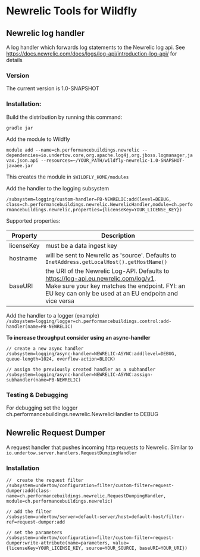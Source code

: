 # Newrelic Tools for Wildfly

## Newrelic log handler
A log handler which forwards log statements to the Newrelic log api. See https://docs.newrelic.com/docs/logs/log-api/introduction-log-api/ for details

### Version
The current version is 1.0-SNAPSHOT

### Installation:
Build the distribution by running this command:

``gradle jar``

Add the module to Wildfly

``module add --name=ch.performancebuildings.newrelic --dependencies=io.undertow.core,org.apache.log4j,org.jboss.logmanager,javax.json.api --resources=~/YOUR_PATH/wildfly-newrelic-1.0-SNAPSHOT-javaee.jar``

This creates the module in ``$WILDFLY_HOME/modules``

Add the handler to the logging subsystem

``/subsystem=logging/custom-handler=PB-NEWRELIC:add(level=DEBUG, class=ch.performancebuildings.newrelic.NewrelicHandler,module=ch.performancebuildings.newrelic,properties={licenseKey=YOUR_LICENSE_KEY})``

Supported properties:

|Property| Description                                                                                                                                                                                         |
|--------|-----------------------------------------------------------------------------------------------------------------------------------------------------------------------------------------------------|
|licenseKey| must be a data ingest key                                                                                                                                                                           |
|hostname| will be sent to Newrelic as 'source'. Defaults to ``InetAddress.getLocalHost().getHostName()``                                                                                                      |
|baseURI| the URI of the Newrelic Log-API. Defaults to https://log-api.eu.newrelic.com/log/v1. <br/>Make sure your key matches the endpoint. FYI: an EU key can only be used at an EU endpoitn and vice versa |

Add the handler to a logger (example)
``/subsystem=logging/logger=ch.performancebuildings.control:add-handler(name=PB-NEWRELIC)``

**To increase throughput consider using an async-handler**

```
// create a new async handler
/subsystem=logging/async-handler=NEWRELIC-ASYNC:add(level=DEBUG, queue-length=1024, overflow-action=BLOCK)

// assign the previously created handler as a subhandler
/subsystem=logging/async-handler=NEWRELIC-ASYNC:assign-subhandler(name=PB-NEWRELIC)
```

### Testing & Debugging
For debugging set the logger ch.performancebuildings.newrelic.NewrelicHandler to DEBUG

## Newrelic Request Dumper
A request handler that pushes incoming http requests to Newrelic. Similar to ``io.undertow.server.handlers.RequestDumpingHandler``

### Installation

```
//  create the request filter
/subsystem=undertow/configuration=filter/custom-filter=request-dumper:add(class-name=ch.performancebuildings.newrelic.RequestDumpingHandler, module=ch.performancebuildings.newrelic)

// add the filter
/subsystem=undertow/server=default-server/host=default-host/filter-ref=request-dumper:add

// set the parameters
/subsystem=undertow/configuration=filter/custom-filter=request-dumper:write-attribute(name=parameters, value={licenseKey=YOUR_LICENSE_KEY, source=YOUR_SOURCE, baseURI=YOUR_URI})
```
